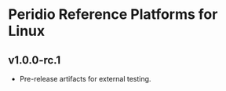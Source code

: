 # Peridio Reference Platforms for Linux

## v1.0.0-rc.1

* Pre-release artifacts for external testing.

